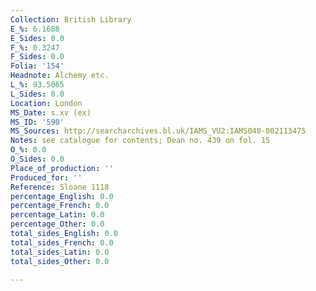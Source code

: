 ```yaml
---
Collection: British Library
E_%: 6.1688
E_Sides: 0.0
F_%: 0.3247
F_Sides: 0.0
Folia: '154'
Headnote: Alchemy etc.
L_%: 93.5065
L_Sides: 0.0
Location: London
MS_Date: s.xv (ex)
MS_ID: '590'
MS_Sources: http://searcharchives.bl.uk/IAMS_VU2:IAMS040-002113475
Notes: see catalogue for contents; Dean no. 439 on fol. 15
O_%: 0.0
O_Sides: 0.0
Place_of_production: ''
Produced_for: ''
Reference: Sloane 1118
percentage_English: 0.0
percentage_French: 0.0
percentage_Latin: 0.0
percentage_Other: 0.0
total_sides_English: 0.0
total_sides_French: 0.0
total_sides_Latin: 0.0
total_sides_Other: 0.0

---
```

